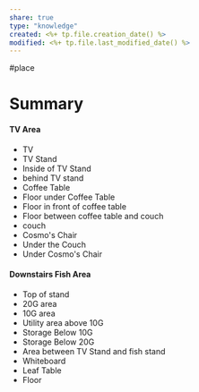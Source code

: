 ```yaml
---
share: true
type: "knowledge"
created: <%+ tp.file.creation_date() %> 
modified: <%+ tp.file.last_modified_date() %>
---
```

#place 
# Summary

#### TV Area
- TV
- TV Stand
- Inside of TV Stand
- behind TV stand
- Coffee Table
- Floor under Coffee Table
- Floor in front of coffee table
- Floor between coffee table and couch
- couch
- Cosmo's Chair
- Under the Couch
- Under Cosmo's Chair
#### Downstairs Fish Area
 - Top of stand
 - 20G area
 - 10G area
 - Utility area above 10G
 - Storage Below 10G
 - Storage Below 20G
 - Area between TV Stand and fish stand
 - Whiteboard
 - Leaf Table
 - Floor